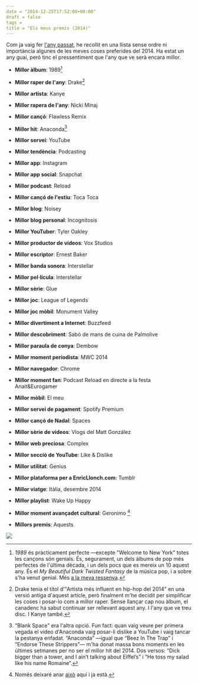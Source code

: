 ```yaml
---
date = "2014-12-25T17:52:00+00:00"
draft = false
tags = 
title = "Els meus premis (2014)"
---
```

Com ja vaig fer [l'any passat](http://enricllonch.com/post/71195333803/els-meus-premis), he recollit en una llista sense ordre ni importància algunes de les meves coses preferides del 2014. Ha estat un any guai, però tinc el pressentiment que l'any que ve serà encara millor.

<!-- more -->

- **Millor àlbum**: 1989[^1]

- **Millor raper de l'any**: Drake[^2]

- **Millor artista**: Kanye

- **Millor rapera de l'any**: Nicki Minaj

- **Millor cançó**: Flawless Remix

- **Millor hit**: Anaconda[^3]

- **Millor servei**: YouTube

- **Millor tendència**: Podcasting

- **Millor app**: Instagram

- **Millor app social**: Snapchat

- **Millor podcast**: Reload

- **Millor cançó de l'estiu**: Toca Toca

- **Millor blog**: Noisey

- **Millor blog personal**: Incognitosis

- **Millor YouTuber**: Tyler Oakley

- **Millor productor de vídeos**: Vox Studios

- **Millor escriptor**: Ernest Baker

- **Millor banda sonora**: Interstellar

- **Millor pel·lícula**: Interstellar

- **Millor sèrie**: Glue

- **Millor joc**: League of Legends

- **Millor joc mòbil**: Monument Valley

- **Millor divertiment a Internet**: Buzzfeed

- **Millor descobriment**: Sabó de mans de cuina de Palmolive

- **Millor paraula de conya**: Dembow

- **Millor moment periodista**: MWC 2014

- **Millor navegador**: Chrome

- **Millor moment fan**: Podcast Reload en directe a la festa Anait&Eurogamer

- **Millor mòbil**: El meu

- **Millor servei de pagament**: Spotify Premium

- **Millor cançó de Nadal**: Spaces

- **Millor sèrie de vídeos**: Vlogs del Matt González

- **Millor web preciosa**: Complex

- **Millor secció de YouTube**: Like & Dislike

- **Millor utilitat**: Genius

- **Millor plataforma per a EnricLlonch.com**: Tumblr

- **Millor viatge**: Itàlia, desembre 2014

- **Millor playlist**: Wake Up Happy

- **Millor moment avançadet cultural**: Geronimo [^4]

- **Millors premis**: Aquests

[^1]: *1989* és pràcticament perfecte —excepte "Welcome to New York" totes les cançons són genials. És, segurament, un dels àlbums de pop més perfectes de l'última dècada, i un dels pocs que es mereix un 10 aquest any. És el *My Beautiful Dark Twisted Fantasy* de la música pop, i a sobre s'ha venut genial. Més [a la meva ressenya](http://enricllonch.com/post/101369090519/1989).
[^2]: Drake tenia el títol d'"Artista més influent en hip-hop del 2014" en una versió antiga d'aquest article, però finalment m'he decidit per simplificar les coses i posar-lo com a millor raper. Sense llançar cap nou àlbum, el canadenc ha sabut continuar ser rellevant aquest any. I l'any que ve treu disc. I Kanye també. 
[^3]: “Blank Space” era l'altra opció. Fun fact: quan vaig veure per primera vegada el vídeo d'Anaconda vaig posar-li dislike a YouTube i vaig tancar la pestanya enfadat. “Anaconda” —igual que “Beez In The Trap” i “Endorse These Strippers”— m'ha donat massa bons moments en les últimes setmanes per no ser el millor hit del 2014. Dos versos: “Dick bigger than a tower, and I ain’t talking about Eiffel’s” i “He toss my salad like his name Romaine”.
[^4]: Només deixaré anar [això](http://enricllonch.com/post/94055052088/les-20-cancons-que-em-molen-mes) aquí i ja està.

<img id="splashFade" src="http://i.imgur.com/HX2kdcQ.png"/>
